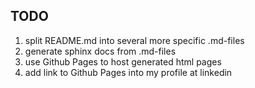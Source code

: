## TODO

1. split README.md into several more specific .md-files
2. generate sphinx docs from .md-files
3. use Github Pages to host generated html pages
4. add link to Github Pages into my profile at linkedin
